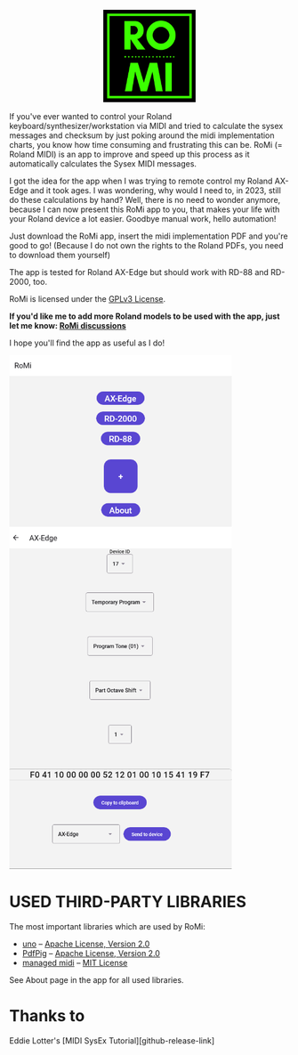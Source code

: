 <p align="center" width="100%">
    <img width="33%" src="RoMi/RoMi.Base/Icons/romi_logo.png">
</p>

If you've ever wanted to control your Roland keyboard/synthesizer/workstation via MIDI and tried to calculate the sysex messages and checksum by just poking around the midi implementation charts, you know how time consuming and frustrating this can be.
RoMi (= Roland MIDI) is an app to improve and speed up this process as it automatically calculates the Sysex MIDI messages.

I got the idea for the app when I was trying to remote control my Roland AX-Edge and it took ages. I was wondering, why would I need to, in 2023, still do these calculations by hand? Well, there is no need to wonder anymore, because I can now present this RoMi app to you, that makes your life with your Roland device a lot easier. Goodbye manual work, hello automation!

Just download the RoMi app, insert the midi implementation PDF and you're good to go!
(Because I do not own the rights to the Roland PDFs, you need to download them yourself)

The app is tested for Roland AX-Edge but should work with RD-88 and RD-2000, too.

RoMi is licensed under the [GPLv3 License][license-link].

**If you'd like me to add more Roland models to be used with the app, just let me know: [RoMi discussions][discussions-link]**

I hope you'll find the app as useful as I do!

<p float="left">
	<img src="RoMi/.github/Images/mainview.png" width="400" align="top">
	<img src="RoMi/.github/Images/midiview.png" width="400">
</p>

USED THIRD-PARTY LIBRARIES
==========================

The most important libraries which are used by RoMi:

* [uno][uno-link] – [Apache License, Version 2.0][uno-license-link]
* [PdfPig][pdfpig-link] – [Apache License, Version 2.0][pdfpig-license-link]
* [managed midi][managed-midi-link] – [MIT License][managed-midi-license-link]


See About page in the app for all used libraries.

Thanks to 
==========================
Eddie Lotter's [MIDI SysEx Tutorial][github-release-link]

<!-- LINK GROUP -->
[discussions-link]: https://github.com/DrHardReset/RoMi/discussions
[license-link]: https://github.com/DrHardReset/RoMi/blob/main/LICENSE

[uno-link]: https://github.com/unoplatform/uno
[uno-license-link]: https://github.com/unoplatform/uno/blob/master/License.md
[pdfpig-link]: https://github.com/UglyToad/PdfPig
[pdfpig-license-link]: https://github.com/UglyToad/PdfPig/blob/master/LICENSE
[managed-midi-link]: https://github.com/atsushieno/managed-midi
[managed-midi-license-link]: https://github.com/mangstadt/ez-vcard/blob/master/LICENSE

[eddies-tutorial]: https://www.2writers.com/eddie/TutSysEx.htm
